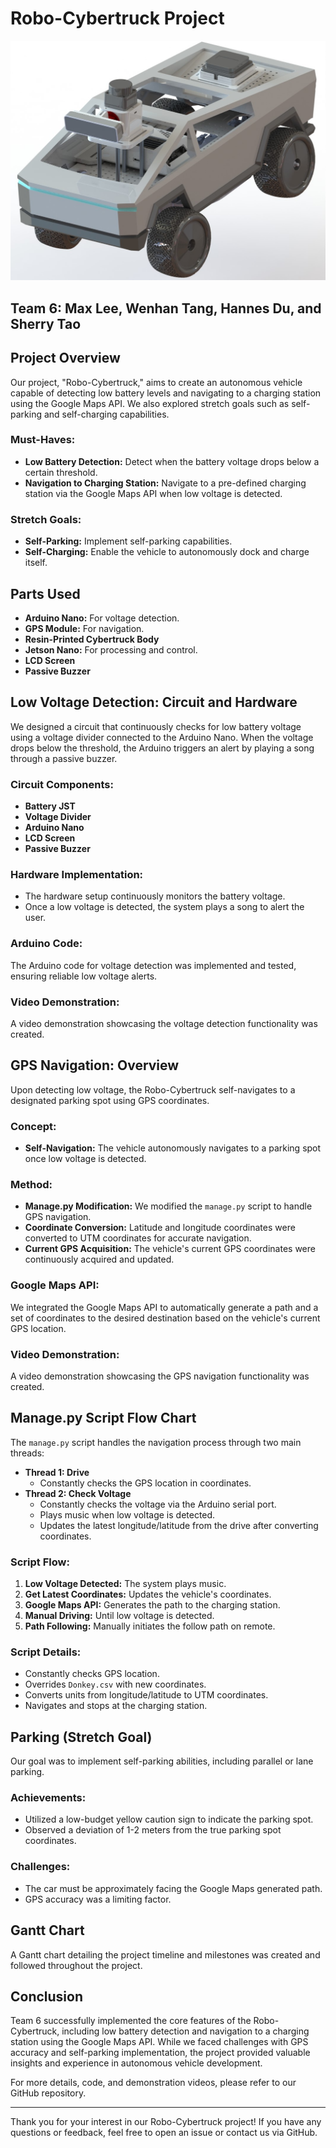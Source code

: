 # Robo-Cybertruck Project

![Cybertruck](CYBERTRUCK.JPG)

## Team 6: Max Lee, Wenhan Tang, Hannes Du, and Sherry Tao

## Project Overview
Our project, "Robo-Cybertruck," aims to create an autonomous vehicle capable of detecting low battery levels and navigating to a charging station using the Google Maps API. We also explored stretch goals such as self-parking and self-charging capabilities.

### Must-Haves:
- **Low Battery Detection:** Detect when the battery voltage drops below a certain threshold.
- **Navigation to Charging Station:** Navigate to a pre-defined charging station via the Google Maps API when low voltage is detected.

### Stretch Goals:
- **Self-Parking:** Implement self-parking capabilities.
- **Self-Charging:** Enable the vehicle to autonomously dock and charge itself.

## Parts Used
- **Arduino Nano:** For voltage detection.
- **GPS Module:** For navigation.
- **Resin-Printed Cybertruck Body**
- **Jetson Nano:** For processing and control.
- **LCD Screen**
- **Passive Buzzer**

## Low Voltage Detection: Circuit and Hardware
We designed a circuit that continuously checks for low battery voltage using a voltage divider connected to the Arduino Nano. When the voltage drops below the threshold, the Arduino triggers an alert by playing a song through a passive buzzer.

### Circuit Components:
- **Battery JST**
- **Voltage Divider**
- **Arduino Nano**
- **LCD Screen**
- **Passive Buzzer**

### Hardware Implementation:
- The hardware setup continuously monitors the battery voltage.
- Once a low voltage is detected, the system plays a song to alert the user.

### Arduino Code:
The Arduino code for voltage detection was implemented and tested, ensuring reliable low voltage alerts.

### Video Demonstration:
A video demonstration showcasing the voltage detection functionality was created.

## GPS Navigation: Overview
Upon detecting low voltage, the Robo-Cybertruck self-navigates to a designated parking spot using GPS coordinates.

### Concept:
- **Self-Navigation:** The vehicle autonomously navigates to a parking spot once low voltage is detected.

### Method:
- **Manage.py Modification:** We modified the `manage.py` script to handle GPS navigation.
- **Coordinate Conversion:** Latitude and longitude coordinates were converted to UTM coordinates for accurate navigation.
- **Current GPS Acquisition:** The vehicle's current GPS coordinates were continuously acquired and updated.

### Google Maps API:
We integrated the Google Maps API to automatically generate a path and a set of coordinates to the desired destination based on the vehicle's current GPS location.

### Video Demonstration:
A video demonstration showcasing the GPS navigation functionality was created.

## Manage.py Script Flow Chart
The `manage.py` script handles the navigation process through two main threads:

- **Thread 1: Drive**
  - Constantly checks the GPS location in coordinates.
- **Thread 2: Check Voltage**
  - Constantly checks the voltage via the Arduino serial port.
  - Plays music when low voltage is detected.
  - Updates the latest longitude/latitude from the drive after converting coordinates.

### Script Flow:
1. **Low Voltage Detected:** The system plays music.
2. **Get Latest Coordinates:** Updates the vehicle's coordinates.
3. **Google Maps API:** Generates the path to the charging station.
4. **Manual Driving:** Until low voltage is detected.
5. **Path Following:** Manually initiates the follow path on remote.

### Script Details:
- Constantly checks GPS location.
- Overrides `Donkey.csv` with new coordinates.
- Converts units from longitude/latitude to UTM coordinates.
- Navigates and stops at the charging station.

## Parking (Stretch Goal)
Our goal was to implement self-parking abilities, including parallel or lane parking. 

### Achievements:
- Utilized a low-budget yellow caution sign to indicate the parking spot.
- Observed a deviation of 1-2 meters from the true parking spot coordinates.

### Challenges:
- The car must be approximately facing the Google Maps generated path.
- GPS accuracy was a limiting factor.

## Gantt Chart
A Gantt chart detailing the project timeline and milestones was created and followed throughout the project.

## Conclusion
Team 6 successfully implemented the core features of the Robo-Cybertruck, including low battery detection and navigation to a charging station using the Google Maps API. While we faced challenges with GPS accuracy and self-parking implementation, the project provided valuable insights and experience in autonomous vehicle development.

For more details, code, and demonstration videos, please refer to our GitHub repository.

---

Thank you for your interest in our Robo-Cybertruck project! If you have any questions or feedback, feel free to open an issue or contact us via GitHub.
